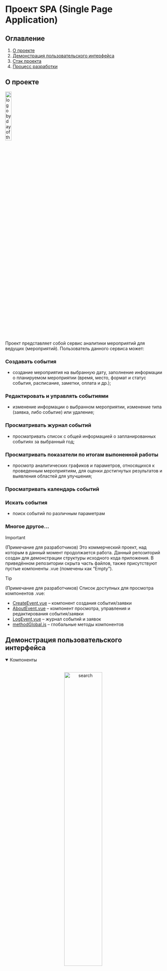 # Проект SPA (Single Page Application)

## Оглавление

1.	[О проекте](#about-project)
2.	[Демонстрация пользовательского интерфейса](#demonstration)
3.	[Стэк проекта](#stack-project)
4.	[Процесс разработки](#development-process)

## <a name="about-project">О проекте</a>

<img src="https://github.com/glooshkov/dot_event/blob/master/frontend/public/demo/logo.svg" align="center"
     alt="logo by day of the event" width="20%">

Проект представляет собой сервис аналитики мероприятий для ведущих (мероприятий). 
Пользователь данного сервиса может:
### Создавать события
- создание мероприятия на выбранную дату, заполнение информации о планируемом мероприятии (время, место, формат и статус события, расписание, заметки, оплата и др.);
### Редактировать и управлять событиями
- изменение информации о выбранном мероприятии, изменение типа (заявка, либо событие) или удаление;
### Просматривать журнал событий
- просматривать список с общей информацией о запланированных событиях за выбранный год;
### Просматривать показатели по итогам выпоненной работы
- просмотр аналитических графиков и параметров, относящихся к проведенным мероприятиям, для оценки достигнутых результатов и выявления областей для улучшения;
### Просматривать календарь событий
### Искать события
- поиск событий по различным параметрам 
### Многое другое...

> [!IMPORTANT]  
> (Примечание для разработчиков) Это коммерческий проект, над которым в данный момент продолжается работа. Данный репозиторий создан для демонстрации структуры исходного кода приложения. В приведённом репозитории скрыта часть файлов, также присутствуют пустые компоненты .vue (помечены как “Empty”).

> [!TIP]  
> (Примечание для разработчиков) Список доступных для просмотра компонентов .vue:
>
> - [CreateEvent.vue](https://github.com/glooshkov/dot_event/blob/master/frontend/src/views/main/CreateEvent.vue) – компонент создания события/заявки
> - [AboutEvent.vue](https://github.com/glooshkov/dot_event/blob/master/frontend/src/views/main/AboutEvent.vue) – компонент просмотра, управления и редактирования события/заявки
> - [LogEvent.vue](https://github.com/glooshkov/dot_event/blob/master/frontend/src/views/main/LogEvent.vue) – журнал событий и заявок
> - [methodGlobal.js](https://github.com/glooshkov/dot_event/blob/master/frontend/src/stores/methodGlobal.js) – глобальные методы компонентов 

## <a name="demonstration">Демонстрация пользовательского интерфейса</a>

<details open>
<summary>
 Компоненты
</summary> <br />

<p align="center">
    <img width="49%" src="/frontend/public/demo/short/search.png" alt="search"/>
&nbsp;
    <img width="49%" src="/frontend/public/demo/short/log.png" alt="log"/>
</p>

<p align="center">
    <img width="49%" src="/frontend/public/demo/short/personal.png" alt="personal data"/>
&nbsp;
    <img width="49%" src="/frontend/public/demo/short/settings.png" alt="settings"/>
</p> 

<details>
<summary>
 Полный макет компонента
</summary>
<p align="center">
    <img width="49%" src="/frontend/public/demo/full/personal.png" alt="personal data full"/>
&nbsp;
    <img width="49%" src="/frontend/public/demo/full/settings.png" alt="settings full"/>
</p>
</details>

<p align="center">
    <img width="49%" src="/frontend/public/demo/short/new.png" alt="new"/>
&nbsp;
    <img width="49%" src="/frontend/public/demo/short/about.png" alt="about"/>
</p> 

<details>
<summary>
 Полный макет компонента
</summary>
<p align="center">
    <img width="49%" src="/frontend/public/demo/full/create.png" alt="create"/>
&nbsp;
    <img width="49%" src="/frontend/public/demo/full/about.png" alt="about full"/>
</p> 
</details>

<p align="center">
    <img width="49%" src="/frontend/public/demo/short/profanalitic.png" alt="profile analytics"/>
&nbsp;
    <img width="49%" src="/frontend/public/demo/short/finanalitic.png" alt="financial analytics"/>
</p>

<details>
<summary>
 Полный макет компонента
</summary>
<p align="center">
    <img width="49%" src="/frontend/public/demo/full/profileanalitic.png" alt="profile analytics full"/>
&nbsp;
    <img width="49%" src="/frontend/public/demo/full/finanalitic.png" alt="financial analytics full"/>
</p> 
</details>

<p align="center">
    <img width="49%" src="/frontend/public/demo/short/calendar.png" alt="calendar"/>
</p>

</details>

## <a name="stack-project">Стэк проекта</a>

### Backend:

- Язык программирования: Python
- Фреймворк: Django
- Язык запросов: GraphQL
- Инструменты для работы с GraphQL: graphene-django
- Пакет для обеспечения кросс-доменных запросов: django-cors-headers
- Пакет для интеграции JWT с Django: django-graphql-jwt
- Разработка регистрации с подтверждением через email: django-session и django.core
- СУБД: PostgreSQL

### Frontend:

- Языки: JavaScript, HTML, CSS
- Фреймворк: Vue.js
- Инструмент сборки: Vite
- Библиотека для работы с GraphQL в приложении Vue: Apollo
- Механизм авторизации: JWT (JSON Web Token)
- Централизованное хранилище информации авторизации для всех компонентов: Pinia
- Библиотека для построения графиков и диаграмм: Echarts

## <a name="development-process">Процесс разработки SPA</a>

### Определение целей и задач для разработки:

- Проведение встречи с заказчиком для выявления основных требований к функциональности приложения, включая аспекты аналитики, визуализации данных и управления контентом.
- Поиск и анализ необходимых метрик эффективности. Проработка этих метрик с экспертной группой заказчика.
- Определение входных данных и параметров, необходимых для дальнейшей работы.

### Проектирование структуры данных:

- Разработка схемы данных для эффективного сбора, хранения и анализа информации, с учетом обеспечения согласованности и нормализации данных для повышения их качества и доступности для аналитики.
- Выбор наиболее подходящей модели данных и базы данных, соответствующих требованиям проекта.

### Разработка интерфейса пользователя:

- Создание дизайна пользовательского интерфейса с учетом требований и ожиданий заказчика.
- Разработка компонентов на Vue.js и Vite, включая верстку (HTML, CSS) и реализацию функционала клиентской части приложения на JavaScript.
- Проведение совместной проработки компонентов с заказчиком и тестирование пользовательского опыта (UX).
- Реализация файлов мутаций и запросов ([`mutations.js`](https://github.com/glooshkov/dot_event/blob/master/frontend/src/mutations.js) и [`queries.js`](https://github.com/glooshkov/dot_event/blob/master/frontend/src/queries.js)) к базе данных, а также настройка взаимодействия с серверной частью при помощи библиотеки Apollo и GraphQL.
- Внедрение Pinia для централизованного хранения информации об авторизации (JWT-токены), обеспечивающего доступ к данным для всех компонентов.

### Разработка backend (Python):

- Создание модели пользователей и событий в Django, включая их свойства и методы ([`models.py`](https://github.com/glooshkov/dot_event/blob/master/backend/authorization/models.py), часть данных скрыта);.
- Настройка панели администратора для управления базой данных.
- Настройка взаимодействия Django с PostgreSQL.
- Реализация клиент-серверной архитектуры с использованием GraphQL API (библиотека graphene-django).
- Разработка схемы запросов и мутаций (файлы [`schema.py`](https://github.com/glooshkov/dot_event/blob/master/backend/authorization/schema.py), [`queries.py`](https://github.com/glooshkov/dot_event/blob/master/backend/authorization/queries.py), [`mutations.py`](https://github.com/glooshkov/dot_eventdot_event/blob/master/backend/authorization/mutations.py)) для взаимодействия с клиентской частью, 
- Использование механизма CORS для обеспечения совместной работы серверной и клиентской частей приложения (django-cors-headers)
- Реализация блока регистрации с верификацией аккаунта через отправку токена на электронную почту, используя сессии Django для хранения токенов (django-sessions)
